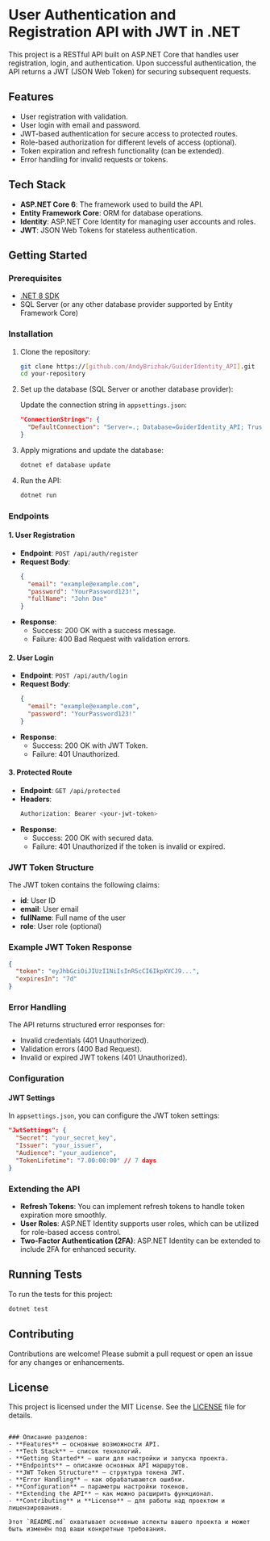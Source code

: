 # User Authentication and Registration API with JWT in .NET

This project is a RESTful API built on ASP.NET Core that handles user registration, login, and authentication. Upon successful authentication, the API returns a JWT (JSON Web Token) for securing subsequent requests.

## Features

- User registration with validation.
- User login with email and password.
- JWT-based authentication for secure access to protected routes.
- Role-based authorization for different levels of access (optional).
- Token expiration and refresh functionality (can be extended).
- Error handling for invalid requests or tokens.

## Tech Stack

- **ASP.NET Core 6**: The framework used to build the API.
- **Entity Framework Core**: ORM for database operations.
- **Identity**: ASP.NET Core Identity for managing user accounts and roles.
- **JWT**: JSON Web Tokens for stateless authentication.

## Getting Started

### Prerequisites

- [.NET 8 SDK](https://dotnet.microsoft.com/download/dotnet/8.0)
- SQL Server (or any other database provider supported by Entity Framework Core)

### Installation

1. Clone the repository:
   ```bash
   git clone https://[github.com/AndyBrizhak/GuiderIdentity_API].git
   cd your-repository
   ```

2. Set up the database (SQL Server or another database provider):

   Update the connection string in `appsettings.json`:
   ```json
   "ConnectionStrings": {
     "DefaultConnection": "Server=.; Database=GuiderIdentity_API; TrustServerCertificate=True; Trusted_Connection=True;"
   }
   ```

3. Apply migrations and update the database:
   ```bash
   dotnet ef database update
   ```

4. Run the API:
   ```bash
   dotnet run
   ```

### Endpoints

#### 1. **User Registration**

- **Endpoint**: `POST /api/auth/register`
- **Request Body**:
  ```json
  {
    "email": "example@example.com",
    "password": "YourPassword123!",
    "fullName": "John Doe"
  }
  ```
- **Response**: 
  - Success: 200 OK with a success message.
  - Failure: 400 Bad Request with validation errors.

#### 2. **User Login**

- **Endpoint**: `POST /api/auth/login`
- **Request Body**:
  ```json
  {
    "email": "example@example.com",
    "password": "YourPassword123!"
  }
  ```
- **Response**:
  - Success: 200 OK with JWT Token.
  - Failure: 401 Unauthorized.

#### 3. **Protected Route**

- **Endpoint**: `GET /api/protected`
- **Headers**:
  ```bash
  Authorization: Bearer <your-jwt-token>
  ```
- **Response**:
  - Success: 200 OK with secured data.
  - Failure: 401 Unauthorized if the token is invalid or expired.

### JWT Token Structure

The JWT token contains the following claims:
- **id**: User ID
- **email**: User email
- **fullName**: Full name of the user
- **role**: User role (optional)

### Example JWT Token Response
```json
{
  "token": "eyJhbGciOiJIUzI1NiIsInR5cCI6IkpXVCJ9...",
  "expiresIn": "7d"
}
```

### Error Handling

The API returns structured error responses for:
- Invalid credentials (401 Unauthorized).
- Validation errors (400 Bad Request).
- Invalid or expired JWT tokens (401 Unauthorized).

### Configuration

#### JWT Settings

In `appsettings.json`, you can configure the JWT token settings:
```json
"JwtSettings": {
  "Secret": "your_secret_key",
  "Issuer": "your_issuer",
  "Audience": "your_audience",
  "TokenLifetime": "7.00:00:00" // 7 days
}
```

### Extending the API

- **Refresh Tokens**: You can implement refresh tokens to handle token expiration more smoothly.
- **User Roles**: ASP.NET Identity supports user roles, which can be utilized for role-based access control.
- **Two-Factor Authentication (2FA)**: ASP.NET Identity can be extended to include 2FA for enhanced security.

## Running Tests

To run the tests for this project:
```bash
dotnet test
```

## Contributing

Contributions are welcome! Please submit a pull request or open an issue for any changes or enhancements.

## License

This project is licensed under the MIT License. See the [LICENSE](LICENSE) file for details.

```

### Описание разделов:
- **Features** — основные возможности API.
- **Tech Stack** — список технологий.
- **Getting Started** — шаги для настройки и запуска проекта.
- **Endpoints** — описание основных API маршрутов.
- **JWT Token Structure** — структура токена JWT.
- **Error Handling** — как обрабатываются ошибки.
- **Configuration** — параметры настройки токенов.
- **Extending the API** — как можно расширить функционал.
- **Contributing** и **License** — для работы над проектом и лицензирования.

Этот `README.md` охватывает основные аспекты вашего проекта и может быть изменён под ваши конкретные требования.
